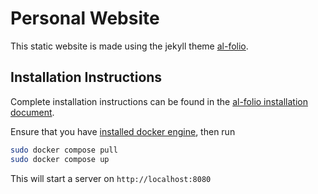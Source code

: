 # Personal Website

This static website is made using the jekyll theme [al-folio](https://github.com/alshedivat/al-folio/). 

## Installation Instructions

Complete installation instructions can be found in the [al-folio installation document](https://github.com/alshedivat/al-folio/blob/master/INSTALL.md).

Ensure that you have [installed docker engine](https://docs.docker.com/engine/install/debian/#install-using-the-repository), then run
```sh
sudo docker compose pull
sudo docker compose up
```

This will start a server on `http://localhost:8080`
